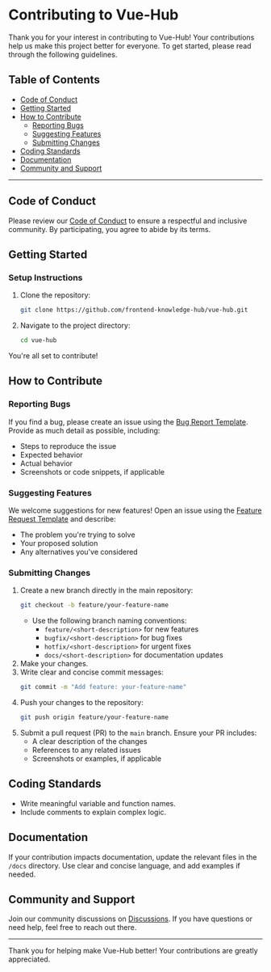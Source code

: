 # Contributing to Vue-Hub

Thank you for your interest in contributing to Vue-Hub! Your contributions help us make this project better for everyone. To get started, please read through the following guidelines.

## Table of Contents

- [Code of Conduct](#code-of-conduct)
- [Getting Started](#getting-started)
- [How to Contribute](#how-to-contribute)
  - [Reporting Bugs](#reporting-bugs)
  - [Suggesting Features](#suggesting-features)
  - [Submitting Changes](#submitting-changes)
- [Coding Standards](#coding-standards)
- [Documentation](#documentation)
- [Community and Support](#community-and-support)

---

## Code of Conduct

Please review our [Code of Conduct](CODE_OF_CONDUCT.md) to ensure a respectful and inclusive community. By participating, you agree to abide by its terms.

## Getting Started

### Setup Instructions

1. Clone the repository:
   ```bash
   git clone https://github.com/frontend-knowledge-hub/vue-hub.git
   ```
2. Navigate to the project directory:
   ```bash
   cd vue-hub
   ```

You're all set to contribute!

## How to Contribute

### Reporting Bugs

If you find a bug, please create an issue using the [Bug Report Template](.github/ISSUE_TEMPLATE/bug_report.md). Provide as much detail as possible, including:
- Steps to reproduce the issue
- Expected behavior
- Actual behavior
- Screenshots or code snippets, if applicable

### Suggesting Features

We welcome suggestions for new features! Open an issue using the [Feature Request Template](.github/ISSUE_TEMPLATE/feature_request.md) and describe:
- The problem you're trying to solve
- Your proposed solution
- Any alternatives you've considered

### Submitting Changes

1. Create a new branch directly in the main repository:
   ```bash
   git checkout -b feature/your-feature-name
   ```
   - Use the following branch naming conventions:
     - `feature/<short-description>` for new features
     - `bugfix/<short-description>` for bug fixes
     - `hotfix/<short-description>` for urgent fixes
     - `docs/<short-description>` for documentation updates
2. Make your changes.
3. Write clear and concise commit messages:
   ```bash
   git commit -m "Add feature: your-feature-name"
   ```
4. Push your changes to the repository:
   ```bash
   git push origin feature/your-feature-name
   ```
5. Submit a pull request (PR) to the `main` branch. Ensure your PR includes:
   - A clear description of the changes
   - References to any related issues
   - Screenshots or examples, if applicable

## Coding Standards

- Write meaningful variable and function names.
- Include comments to explain complex logic.

## Documentation

If your contribution impacts documentation, update the relevant files in the `/docs` directory. Use clear and concise language, and add examples if needed.

## Community and Support

Join our community discussions on [Discussions](https://github.com/orgs/frontend-knowledge-hub/discussions). If you have questions or need help, feel free to reach out there.

---

Thank you for helping make Vue-Hub better! Your contributions are greatly appreciated.
